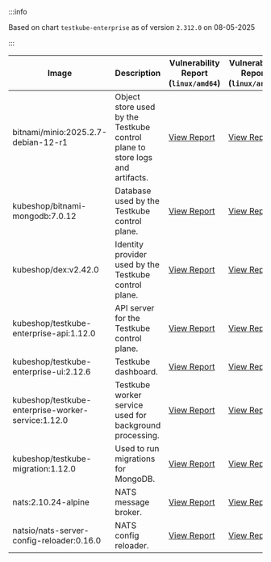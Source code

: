 :::info

Based on chart `testkube-enterprise` as of version `2.312.0` on 08-05-2025

:::

| Image | Description | Vulnerability Report (`linux/amd64`) | Vulnerability Report (`linux/arm64`) | Docker Image |
|-------|-------------|----------------------------------------|----------------------------------------|--------------|
| bitnami/minio:2025.2.7-debian-12-r1 | Object store used by the Testkube control plane to store logs and artifacts. | [View Report](./minio-2025.2.7-debian-12-r1_linux_amd64.md) | [View Report](./minio-2025.2.7-debian-12-r1_linux_arm64.md) | [View Image](https://hub.docker.com/layers/bitnami/minio/2025.2.7-debian-12-r1/images/sha256-6200cedfbe0d340913f74f16f93dcd203ec89702c7f120abf45b4bbbea3689cf?context=explore) |
| kubeshop/bitnami-mongodb:7.0.12 | Database used by the Testkube control plane. | [View Report](./bitnami-mongodb-7.0.12_linux_amd64.md) | [View Report](./bitnami-mongodb-7.0.12_linux_arm64.md) | [View Image](https://hub.docker.com/layers/kubeshop/bitnami-mongodb/7.0.12/images/sha256-43aa0e5c2e3eff47a9d82ab89e3d0bdde515b9b64628d328a18342e1facba8aa?context=explore) |
| kubeshop/dex:v2.42.0 | Identity provider used by the Testkube control plane. | [View Report](./dex-v2.42.0_linux_amd64.md) | [View Report](./dex-v2.42.0_linux_arm64.md) | [View Image](https://hub.docker.com/layers/kubeshop/dex/v2.42.0/images/sha256-10dc393947e2d04dd8c0972ccf405e6f47aba0b694af059c94aa9d249d69ae1b?context=explore) |
| kubeshop/testkube-enterprise-api:1.12.0 | API server for the Testkube control plane. | [View Report](./testkube-enterprise-api-1.12.0_linux_amd64.md) | [View Report](./testkube-enterprise-api-1.12.0_linux_arm64.md) | [View Image](https://hub.docker.com/layers/kubeshop/testkube-enterprise-api/1.12.0/images/sha256-eefc16cac3a8096690990f4f9ab51850cd3aa7ae981595ebebcca105ee108239?context=explore) |
| kubeshop/testkube-enterprise-ui:2.12.6 | Testkube dashboard. | [View Report](./testkube-enterprise-ui-2.12.6_linux_amd64.md) | [View Report](./testkube-enterprise-ui-2.12.6_linux_arm64.md) | [View Image](https://hub.docker.com/layers/kubeshop/testkube-enterprise-ui/2.12.6/images/sha256-f31c3597a7eb291e4e6c8a94eb8f849ca3e58932ad26b72a7f2f8e72726cf7a4?context=explore) |
| kubeshop/testkube-enterprise-worker-service:1.12.0 | Testkube worker service used for background processing. | [View Report](./testkube-enterprise-worker-service-1.12.0_linux_amd64.md) | [View Report](./testkube-enterprise-worker-service-1.12.0_linux_arm64.md) | [View Image](https://hub.docker.com/layers/kubeshop/testkube-enterprise-worker-service/1.12.0/images/sha256-326ef0bb753ee56aedb91b564d4a437d4eee5b8b98b4c2e7b3c05ac1b7504d1e?context=explore) |
| kubeshop/testkube-migration:1.12.0 | Used to run migrations for MongoDB. | [View Report](./testkube-migration-1.12.0_linux_amd64.md) | [View Report](./testkube-migration-1.12.0_linux_arm64.md) | [View Image](https://hub.docker.com/layers/kubeshop/testkube-migration/1.12.0/images/sha256-752229c5ab97e9f897a503780a271ee4b507d4984fc4a6709feca32812896bed?context=explore) |
| nats:2.10.24-alpine | NATS message broker. | [View Report](./nats-2.10.24-alpine_linux_amd64.md) | [View Report](./nats-2.10.24-alpine_linux_arm64.md) | [View Image](https://hub.docker.com/layers/library/nats/2.10.24-alpine/images/sha256-d13ec5ce79a02e1be937820dd36db611e25bd0c08cd9947fa9a5d52a56bf91fc?context=explore) |
| natsio/nats-server-config-reloader:0.16.0 | NATS config reloader. | [View Report](./nats-server-config-reloader-0.16.0_linux_amd64.md) | [View Report](./nats-server-config-reloader-0.16.0_linux_arm64.md) | [View Image](https://hub.docker.com/layers/natsio/nats-server-config-reloader/0.16.0/images/sha256-6e1f185d0f39fdf6032872bd20f1ce134d4e18c923d55f7cf93d40afcf6a8ffe?context=explore) |
